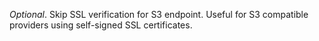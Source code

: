 *Optional*. Skip SSL verification for S3 endpoint. Useful for S3 compatible providers using self-signed SSL certificates.

